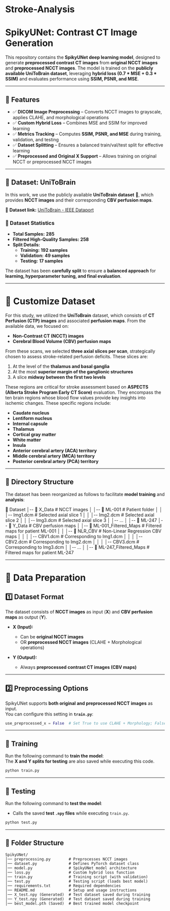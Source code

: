 # Stroke-Analysis
# SpikyUNet: Contrast CT Image Generation

This repository contains the **SpikyUNet deep learning model**, designed to generate **preprocessed contrast CT images** from **original NCCT images** and **preprocessed NCCT images**. The model is trained on the **publicly available UniToBrain dataset**, leveraging **hybrid loss (0.7 * MSE + 0.3 * SSIM)** and evaluates performance using **SSIM, PSNR, and MSE**.

---

## 📌 Features
- ✅ **DICOM Image Preprocessing** – Converts NCCT images to grayscale, applies CLAHE, and morphological operations  
- ✅ **Custom Hybrid Loss** – Combines MSE and SSIM for improved learning  
- ✅ **Metrics Tracking** – Computes **SSIM, PSNR, and MSE** during training, validation, and testing  
- ✅ **Dataset Splitting** – Ensures a balanced train/val/test split for effective learning  
- ✅ **Preprocessed and Original X Support** – Allows training on original NCCT or preprocessed NCCT images  

---

## 📌 Dataset: UniToBrain
In this work, we use the publicly available **UniToBrain dataset** 📄, which provides **NCCT images** and their corresponding **CBV perfusion maps**.  

🔗 **Dataset link:** [UniToBrain - IEEE Dataport](https://ieee-dataport.org/open-access/unitobrain)

### **📌 Dataset Statistics**
- **Total Samples:** **285**  
- **Filtered High-Quality Samples:** **258**  
- **Split Details:**
  - **Training:** **192 samples**
  - **Validation:** **49 samples**
  - **Testing:** **17 samples**
  
The dataset has been **carefully split** to ensure a **balanced approach** for **learning, hyperparameter tuning, and final evaluation**.

---
# 📌 Customize Dataset

For this study, we utilized the **UniToBrain** dataset, which consists of **CT Perfusion (CTP) images** and associated **perfusion maps**. From the available data, we focused on:

- **Non-Contrast CT (NCCT) images**
- **Cerebral Blood Volume (CBV) perfusion maps**

From these scans, we selected **three axial slices per scan**, strategically chosen to assess stroke-related perfusion deficits. These slices are:

1. At the level of the **thalamus and basal ganglia**  
2. At the most **superior margin of the ganglionic structures**  
3. A slice **midway between the first two levels**  

These regions are critical for stroke assessment based on **ASPECTS (Alberta Stroke Program Early CT Score)** evaluation. They encompass the ten brain regions whose blood flow values provide key insights into ischemic changes. These specific regions include:

- **Caudate nucleus**
- **Lentiform nucleus**
- **Internal capsule**
- **Thalamus**
- **Cortical gray matter**
- **White matter**
- **Insula**
- **Anterior cerebral artery (ACA) territory**
- **Middle cerebral artery (MCA) territory**
- **Posterior cerebral artery (PCA) territory**

---

## 📂 Directory Structure

The dataset has been reorganized as follows to facilitate **model training** and **analysis**:

📂 Dataset │-- 📂 X_Data # NCCT images │ │-- 📂 ML-001 # Patient folder │ │ │-- Img1.dcm # Selected axial slice 1 │ │ │-- Img2.dcm # Selected axial slice 2 │ │ │-- Img3.dcm # Selected axial slice 3 │ │-- ... │ │-- 📂 ML-247 │-- 📂 Y_Data # CBV perfusion maps │ │-- 📂 ML-001_Filtered_Maps # Filtered maps for patient ML-001 │ │ │-- 📂 NLR_CBV # Non-Linear Regression CBV maps │ │ │ │-- CBV1.dcm # Corresponding to Img1.dcm │ │ │ │-- CBV2.dcm # Corresponding to Img2.dcm │ │ │ │-- CBV3.dcm # Corresponding to Img3.dcm │ │-- ... │ │-- 📂 ML-247_Filtered_Maps # Filtered maps for patient ML-247

---

# 📌 Data Preparation

## 1️⃣ Dataset Format
The dataset consists of **NCCT images** as input (**X**) and **CBV perfusion maps** as output (**Y**).

- **X (Input):**
  - Can be **original NCCT images**
  - OR **preprocessed NCCT images** (CLAHE + Morphological operations)

- **Y (Output):**
  - Always **preprocessed contrast CT images (CBV maps)**

---

## 2️⃣ Preprocessing Options
SpikyUNet supports **both original and preprocessed NCCT images** as input.  
You can configure this setting in **`train.py`**:

```python
use_preprocessed_x = False  # Set True to use CLAHE + Morphology; False for original X
```

---

## 🚀 Training

Run the following command to **train the model**:  
The **X and Y splits for testing** are also saved while executing this code.

```bash
python train.py
```

---

## 🚀 Testing

Run the following command to **test the model**:  
- Calls the saved **test `.npy` files** while executing `train.py`.

```bash
python test.py
```

---

## 📂 Folder Structure
```
SpikyUNet/
│── preprocessing.py        # Preprocesses NCCT images
│── dataset.py              # Defines PyTorch dataset class
│── model.py                # SpikyUNet model architecture
│── loss.py                 # Custom hybrid loss function
│── train.py                # Training script (with validation)
│── test.py                 # Testing script (loads best model)
│── requirements.txt        # Required dependencies
│── README.md               # Setup and usage instructions
│── X_test.npy (Generated)  # Test dataset saved during training
│── Y_test.npy (Generated)  # Test dataset saved during training
│── best_model.pth (Saved)  # Best trained model checkpoint
```
